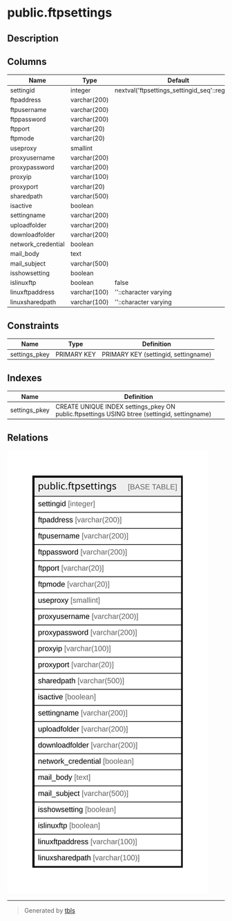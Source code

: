# public.ftpsettings

## Description

## Columns

| Name | Type | Default | Nullable | Children | Parents | Comment |
| ---- | ---- | ------- | -------- | -------- | ------- | ------- |
| settingid | integer | nextval('ftpsettings_settingid_seq'::regclass) | false |  |  |  |
| ftpaddress | varchar(200) |  | true |  |  |  |
| ftpusername | varchar(200) |  | true |  |  |  |
| ftppassword | varchar(200) |  | true |  |  |  |
| ftpport | varchar(20) |  | true |  |  |  |
| ftpmode | varchar(20) |  | true |  |  |  |
| useproxy | smallint |  | true |  |  |  |
| proxyusername | varchar(200) |  | true |  |  |  |
| proxypassword | varchar(200) |  | true |  |  |  |
| proxyip | varchar(100) |  | true |  |  |  |
| proxyport | varchar(20) |  | true |  |  |  |
| sharedpath | varchar(500) |  | true |  |  |  |
| isactive | boolean |  | true |  |  |  |
| settingname | varchar(200) |  | false |  |  |  |
| uploadfolder | varchar(200) |  | true |  |  |  |
| downloadfolder | varchar(200) |  | true |  |  |  |
| network_credential | boolean |  | true |  |  |  |
| mail_body | text |  | true |  |  |  |
| mail_subject | varchar(500) |  | true |  |  |  |
| isshowsetting | boolean |  | true |  |  |  |
| islinuxftp | boolean | false | true |  |  |  |
| linuxftpaddress | varchar(100) | ''::character varying | true |  |  |  |
| linuxsharedpath | varchar(100) | ''::character varying | true |  |  |  |

## Constraints

| Name | Type | Definition |
| ---- | ---- | ---------- |
| settings_pkey | PRIMARY KEY | PRIMARY KEY (settingid, settingname) |

## Indexes

| Name | Definition |
| ---- | ---------- |
| settings_pkey | CREATE UNIQUE INDEX settings_pkey ON public.ftpsettings USING btree (settingid, settingname) |

## Relations

![er](public.ftpsettings.svg)

---

> Generated by [tbls](https://github.com/k1LoW/tbls)
